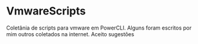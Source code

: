# VmwareScripts
Coletânia de scripts para vmware em PowerCLI. Alguns foram escritos por mim outros coletados na internet. Aceito sugestões
